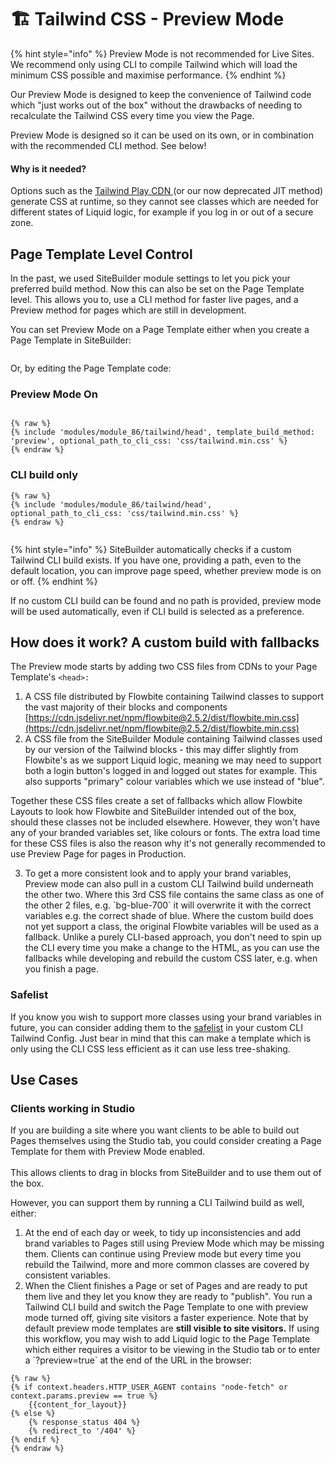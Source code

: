 # 🏗️ Tailwind CSS - Preview Mode

{% hint style="info" %}
Preview Mode is not recommended for Live Sites. We recommend only using CLI to compile Tailwind which will load the minimum CSS possible and maximise performance.
{% endhint %}

Our Preview Mode is designed to keep the convenience of Tailwind code which "just works out of the box" without the drawbacks of needing to recalculate the Tailwind CSS every time you view the Page.

Preview Mode is designed so it can be used on its own, or in combination with the recommended CLI method. See below!

#### Why is it needed?

Options such as the [Tailwind Play CDN ](https://tailwindcss.com/docs/installation/play-cdn)(or our now deprecated JIT method) generate CSS at runtime, so they cannot see classes which are needed for different states of Liquid logic, for example if you log in or out of a secure zone.

## Page Template Level Control

In the past, we used SiteBuilder module settings to let you pick your preferred build method. Now this can also be set on the Page Template level. This allows you to, use a CLI method for faster live pages, and a Preview method for pages which are still in development.

You can set Preview Mode on a Page Template either when you create a Page Template in SiteBuilder:

<figure><img src="../../../.gitbook/assets/image (16).png" alt=""><figcaption></figcaption></figure>

Or, by editing the Page Template code:

### Preview Mode On

```liquid

{% raw %}
{% include 'modules/module_86/tailwind/head', template_build_method: 'preview', optional_path_to_cli_css: 'css/tailwind.min.css' %}
{% endraw %}

```

### CLI build only

```liquid
{% raw %}
{% include 'modules/module_86/tailwind/head', optional_path_to_cli_css: 'css/tailwind.min.css' %}
{% endraw %}


```

{% hint style="info" %}
SiteBuilder automatically checks if a custom Tailwind CLI build exists. If you have one, providing a path, even to the default location, you can improve page speed, whether preview mode is on or off.
{% endhint %}

If no custom CLI build can be found and no path is provided, preview mode will be used automatically, even if CLI build is selected as a preference.

## How does it work? A custom build with fallbacks

The Preview mode starts by adding two CSS files from CDNs to your Page Template's `<head>:`

1. A CSS file distributed by Flowbite containing Tailwind classes to support the vast majority of their blocks and components [https://cdn.jsdelivr.net/npm/flowbite@2.5.2/dist/flowbite.min.css](https://cdn.jsdelivr.net/npm/flowbite@2.5.2/dist/flowbite.min.css)
2. A CSS file from the SiteBuilder Module containing Tailwind classes used by our version of the Tailwind blocks - this may differ slightly from Flowbite's as we support Liquid logic, meaning we may need to support both a login button's logged in and logged out states for example. This also supports "primary" colour variables which we use instead of "blue".

Together these CSS files create a set of fallbacks which allow Flowbite Layouts to look how Flowbite and SiteBuilder intended out of the box, should these classes not be included elsewhere. However, they won't have any of your branded variables set, like colours or fonts. The extra load time for these CSS files is also the reason why it's not generally recommended to use Preview Page for pages in Production.

3. To get a more consistent look and to apply your brand variables, Preview mode can also pull in a custom CLI Tailwind build underneath the other two. Where this 3rd CSS file contains the same class as one of the other 2 files, e.g. \`bg-blue-700\` it will overwrite it with the correct variables e.g. the correct shade of blue. Where the custom build does not yet support a class, the original Flowbite variables will be used as a fallback. Unlike a purely CLI-based approach, you don't need to spin up the CLI every time you make a change to the HTML, as you can use the fallbacks while developing and rebuild the custom CSS later, e.g. when you finish a page.

### Safelist

If you know you wish to support more classes using your brand variables in future, you can consider adding them to the [safelist](https://tailwindcss.com/docs/content-configuration#safelisting-classes) in your custom CLI Tailwind Config. Just bear in mind that this can make a template which is only using the CLI CSS less efficient as it can use less tree-shaking.

## Use Cases

### Clients working in Studio

If you are building a site where you want clients to be able to build out Pages themselves using the Studio tab, you could consider creating a Page Template for them with Preview Mode enabled.\
\
This allows clients to drag in blocks from SiteBuilder and to use them out of the box.

However, you can support them by running a CLI Tailwind build as well, either:

1. At the end of each day or week, to tidy up inconsistencies and add brand variables to Pages still using Preview Mode which may be missing them. Clients can continue using Preview mode but every time you rebuild the Tailwind, more and more common classes are covered by consistent variables.
2. When the Client finishes a Page or set of Pages and are ready to put them live and they let you know they are ready to "publish". You run a Tailwind CLI build and switch the Page Template to one with preview mode turned off, giving site visitors a faster experience. Note that by default preview mode templates are **still visible to site visitors.** If using this workflow, you may wish to add Liquid logic to the Page Template which either requires a visitor to be viewing in the Studio tab or to enter a \`?preview=true\` at the end of the URL in the browser:

```liquid
{% raw %}
{% if context.headers.HTTP_USER_AGENT contains "node-fetch" or context.params.preview == true %}
    {{content_for_layout}}
{% else %}
    {% response_status 404 %}
    {% redirect_to '/404' %}
{% endif %}
{% endraw %}
```
